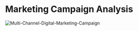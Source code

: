 # Marketing Campaign Analysis
![Multi-Channel-Digital-Marketing-Campaign](https://github.com/WuCandice/Marketing-Campaign-Analysis/assets/127648422/617fcf21-65ed-4d2b-8591-0801b6afebc3)

